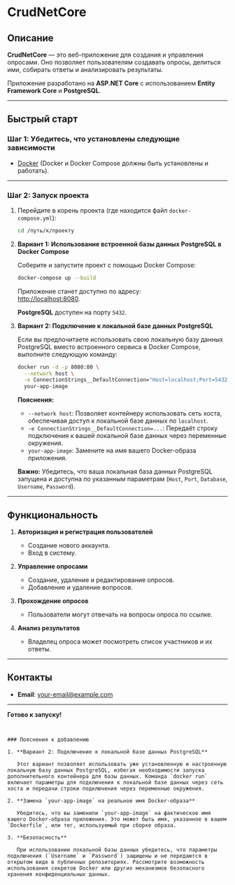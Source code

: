 
# CrudNetCore

## Описание

**CrudNetCore** — это веб-приложение для создания и управления опросами. Оно позволяет пользователям создавать опросы, делиться ими, собирать ответы и анализировать результаты.

Приложение разработано на **ASP.NET Core** с использованием **Entity Framework Core** и **PostgreSQL**.

---

## Быстрый старт

### Шаг 1: Убедитесь, что установлены следующие зависимости

- [Docker](https://www.docker.com/products/docker-desktop) (Docker и Docker Compose должны быть установлены и работать).

---

### Шаг 2: Запуск проекта

1. Перейдите в корень проекта (где находится файл `docker-compose.yml`):

   ```bash
   cd /путь/к/проекту
   ```

2. **Вариант 1: Использование встроенной базы данных PostgreSQL в Docker Compose**

   Соберите и запустите проект с помощью Docker Compose:

   ```bash
   docker-compose up --build
   ```

   Приложение станет доступно по адресу:  
   [http://localhost:8080](http://localhost:8080).

   **PostgreSQL** доступен на порту `5432`.

3. **Вариант 2: Подключение к локальной базе данных PostgreSQL**

   Если вы предпочитаете использовать свою локальную базу данных PostgreSQL вместо встроенного сервиса в Docker Compose, выполните следующую команду:

   ```bash
   docker run -d -p 8080:80 \
     --network host \
     -e ConnectionStrings__DefaultConnection="Host=localhost;Port=5432;Database=crudnetcore_db;Username=admin;Password=securepassword" \
     your-app-image
   ```

   **Пояснения:**
   - `--network host`: Позволяет контейнеру использовать сеть хоста, обеспечивая доступ к локальной базе данных по `localhost`.
   - `-e ConnectionStrings__DefaultConnection=...`: Передаёт строку подключения к вашей локальной базе данных через переменные окружения.
   - `your-app-image`: Замените на имя вашего Docker-образа приложения.

   **Важно:** Убедитесь, что ваша локальная база данных PostgreSQL запущена и доступна по указанным параметрам (`Host`, `Port`, `Database`, `Username`, `Password`).

---

## Функциональность

1. **Авторизация и регистрация пользователей**
   - Создание нового аккаунта.
   - Вход в систему.

2. **Управление опросами**
   - Создание, удаление и редактирование опросов.
   - Добавление и удаление вопросов.

3. **Прохождение опросов**
   - Пользователи могут отвечать на вопросы опроса по ссылке.

4. **Анализ результатов**
   - Владелец опроса может посмотреть список участников и их ответы.

---

## Контакты

- **Email**: your-email@example.com

---

**Готово к запуску!**
```


### Пояснения к добавлению

1. **Вариант 2: Подключение к локальной базе данных PostgreSQL**

   Этот вариант позволяет использовать уже установленную и настроенную локальную базу данных PostgreSQL, избегая необходимости запуска дополнительного контейнера для базы данных. Команда `docker run` включает параметры для подключения к локальной базе данных через сеть хоста и передачи строки подключения через переменные окружения.

2. **Замена `your-app-image` на реальное имя Docker-образа**

   Убедитесь, что вы заменили `your-app-image` на фактическое имя вашего Docker-образа приложения. Это может быть имя, указанное в вашем `Dockerfile`, или тег, используемый при сборке образа.

3. **Безопасность**

   При использовании локальной базы данных убедитесь, что параметры подключения (`Username` и `Password`) защищены и не передаются в открытом виде в публичных репозиториях. Рассмотрите возможность использования секретов Docker или других механизмов безопасного хранения конфиденциальных данных.
